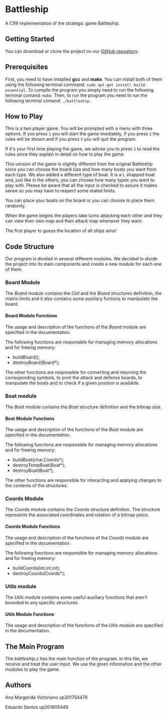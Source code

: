 # Battleship
A C99 implementation of the strategic game Battleship.

## Getting Started
You can download or clone the project on our [GitHub repository](https://github.com/MargaridaVictoriano/BattleShip).

## Prerequisites
First, you need to have installed **gcc** and **make**.
You can install both of them using the following terminal command: `sudo apt-get install build-essential`.
To compile the program you simply need to run the following terminal comand: `make`.
Then, to run the program you need to run the following terminal comand: `./battleship`.

## How to Play
This is a two player game.
You will be prompted with a menu with three options. If you press `1` you will start the game imediately, if you press  `2` the rules will be shown and if you press `3` you will quit the program.

If it's your first time playing the game, we advise you to press `2` to read the rules since they explain in detail on how to play the game.

This version of the game is slightly different from the original Battleship since you can choose the board size and how many boats you want from each type. We also added a different type of boat. It is a L shapped boat and, just like in the others, you can choose how many types you want to play with. Please be aware that all the input is checked to assure it makes sense so you may have to respect some stated limits.

You can place your boats on the board or you can choose to place them randomly.

When the game begins the players take turns attacking each other and they can view their own map and their attack map whenever they want.

The first player to guess the location of all ships wins!

## Code Structure
Our program is divided in several different modules. We decided to divide the project into its main components and create a new module for each one of them.

### Board Module
The _Board_ module contains the _Cell_ and the _Board_ structures definition, the matrix limits and it also contains some auxiliary funtions to manipulate the board.

#### Board Module Functions
The usage and description of the functions of the _Board_ module are specified in the documentation.

The following functions are responsible for managing memory allocations and for freeing memory:
  * buildBoard();
  * destroyBoard(Board*);

The other functions are responsible for converting and returning the corresponding symbols, to print the attack and defense boards, to manipulate the boats and to check if a given position is available.


### Boat module
The _Boat_ module contains the _Boat_ structure definition and the bitmap size.

#### Boat Module Functions
The usage and description of the functions of the _Boat_ module are specified in the documentation.

The following functions are responsible for managing memory allocations and for freeing memory:

  * buildBoat(char,Coords*);
  * destroyTempBoat(Boat*);
  * destroyBoat(Boat*);

The other functions are responsible for interacting and applying changes to the contents of the structures.

### Coords Module
The _Coords_ module contains the _Coords_ structure definition. The structure represents the associated coordinates and rotation of a bitmap piece.

#### Coords Module Functions
The usage and description of the functions of the _Coords_ module are specified in the documentation.

The following functions are responsible for managing memory allocations and for freeing memory:

  * buildCoords(int,int,int);
  * destroyCoords(Coords*);

### Utils module
The _Utils_ module contains some useful auxiliary functions that aren't bounded to any specific structures.

#### Utils Module Functions
The usage and description of the functions of the _Utils_ module are specified in the documentation.

## The Main Program
The _battleship.c_ has the main function of the program. In this file, we receive and treat the user input.
We use the given information and the other modules to play the game.

## Authors
Ana Margarida Victoriano up201704476

Eduardo Santos           up201805449
